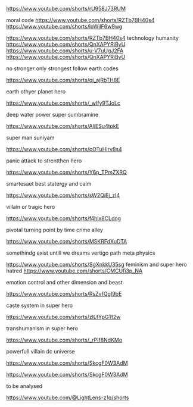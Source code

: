 https://www.youtube.com/shorts/rU958J73RUM

moral code
https://www.youtube.com/shorts/RZTb7BH40s4
https://www.youtube.com/shorts/loWjlF6w9wg

https://www.youtube.com/shorts/RZTb7BH40s4
technology humanity
https://www.youtube.com/shorts/QnXAPYRiByU
https://www.youtube.com/shorts/u-V7uUgJ2FA
https://www.youtube.com/shorts/QnXAPYRiByU

no stronger only strongest follow earth codes

https://www.youtube.com/shorts/qj_ajRbTH8E

earth  othyer planet hero

https://www.youtube.com/shorts/_wIfy9TJoLc

deep water power super sumbramine 

https://www.youtube.com/shorts/AliESu4tpkE

super man suniyam

https://www.youtube.com/shorts/pOTuHIrv8s4

panic attack to strentthen hero

https://www.youtube.com/shorts/Y6p_TPmZXRQ

smartesaet best statergy and calm

https://www.youtube.com/shorts/sW2QiEj_zI4

villain or tragic hero

https://www.youtube.com/shorts/f4hlx8CLdog

pivotal  turning point by time  crime alley

https://www.youtube.com/shorts/MSKRFdXuDTA

somethindg exist untill we dreams vertigo path meta physics 

https://www.youtube.com/shorts/SgXnkkU35sg
feminism and super hero hatred 
https://www.youtube.com/shorts/CMCUfi3p_NA

emotion control and other dimension and beast

https://www.youtube.com/shorts/RsZvfQgI9bE

caste system in super hero

https://www.youtube.com/shorts/zlLfYpGTt2w

transhumanism in super hero

https://www.youtube.com/shorts/_rPIf8NdKMo

powerfull villain dc universe

https://www.youtube.com/shorts/SkcgF0W3AdM

https://www.youtube.com/shorts/SkcgF0W3AdM


to be analysed

https://www.youtube.com/@LightLens-z1q/shorts







